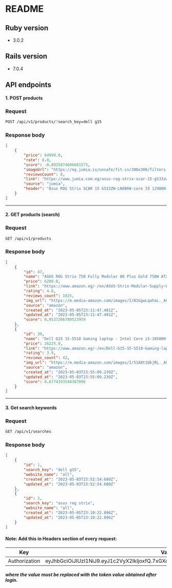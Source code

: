 # README

## Ruby version
- 3.0.2

## Rails version
- 7.0.4

## API endpoints
#### __1. POST products__
### Request
```bash
POST /api/v1/products/?search_key=dell g15
```
### Response body
```json
[
    {
        "price": 84999.0,
        "rate": 0.0,
        "score": -0.8925874606601575,
        "imageUrl": "https://eg.jumia.is/unsafe/fit-in/300x300/filters:fill(white)/product/21/549493/1.jpg?5324",
        "reviewsCount": 0,
        "link": "https://www.jumia.com.eg/asus-rog-strix-scar-15-g533zw-ln086w-core-i9-12900h-15.6-16gb-ddr5-2-1tb-ssd-rtxtm-3070-ti-8gb-gddr6-win11home-39494512.html",
        "source": "jumia",
        "header": "Asus ROG Strix SCAR 15 G533ZW-LN086W-core I9 12900H-15.6-16GB DDR5 *2-1TB SSD-RTX™ 3070 Ti 8GB GDDR6-Win11Home"
    }
]
```
 
- - - -

#### __2. GET products (search)__
### Request
```bash
GET /api/v1/products
```
### Response body
```json
[
    {
        "id": 47,
        "name": "ASUS ROG Strix 750 Fully Modular 80 Plus Gold 750W ATX Power Supply with 0dB Axial Tech Fan and 10 Year Warranty",
        "price": 6208.0,
        "link": "https://www.amazon.eg/-/en/ASUS-Strix-Modular-Supply-Warranty/dp/B07YXKMGX7/ref=sr_1_12?keywords=asus+rog+strix&qid=1683328240&sr=8-12",
        "rating": 4.8,
        "reviews_count": 1025,
        "img_url": "https://m.media-amazon.com/images/I/81GgwLqahaL._AC_UL400_.jpg",
        "source": "amazon",
        "created_at": "2023-05-05T23:11:47.481Z",
        "updated_at": "2023-05-05T23:11:47.481Z",
        "score": 0.9537266780523959
    },
    {
        "id": 30,
        "name": "Dell G15 15-5510 Gaming laptop - Intel Core i5-10500H 6Cores, 8GB RAM, 512GB SSD, Nvidia Geforce GTX1650 4GB GDDR6 Graphics, 15.6 FHD IPS 120Hz, Backlit Keyboard, UBUNTU - Shadow Grey",
        "price": 26225.9,
        "link": "https://www.amazon.eg/-/en/Dell-G15-15-5510-Gaming-laptop/dp/B09QP2GBNR/ref=sr_1_9?keywords=dell+g15&qid=1683158036&sr=8-9",
        "rating": 3.9,
        "reviews_count": 42,
        "img_url": "https://m.media-amazon.com/images/I/51A8t1QkjRL._AC_UL400_.jpg",
        "source": "amazon",
        "created_at": "2023-05-03T23:55:09.239Z",
        "updated_at": "2023-05-03T23:55:09.239Z",
        "score": 0.6774193548387096
    }
]
```
- - - -

#### __3. Get search keywords__
### Request
```bash
GET /api/v1/searches
```
### Response body
```json
[
    {
        "id": 1,
        "search_key": "dell g15",
        "website_name": "all",
        "created_at": "2023-05-03T23:52:54.680Z",
        "updated_at": "2023-05-03T23:52:54.680Z"
    },
    {
        "id": 3,
        "search_key": "asus rog strix",
        "website_name": "all",
        "created_at": "2023-05-05T23:10:22.896Z",
        "updated_at": "2023-05-05T23:10:22.896Z"
    }
]
```
#### Note: Add this in Headers section of every request:
Key  | Value
------------- | -------------
Authorization  | eyJhbGciOiJIUzI1NiJ9.eyJ1c2VyX2lkIjoxfQ.7xGXdq5PJHMYyvqCCV0hwA2lCCde9LrUZkyFTX2Bc0s
##### where the value must be replaced with the token value obtained after login.
